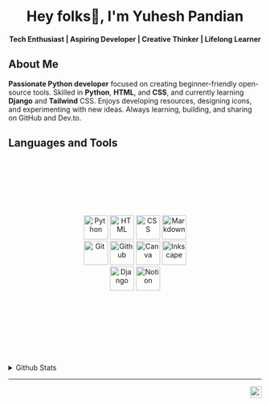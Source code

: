 
<div align="center">


# Hey folks👋, I'm **Yuhesh Pandian** 
#### Tech Enthusiast | Aspiring Developer | Creative Thinker | Lifelong Learner 


</div>


## About Me


**Passionate Python developer** focused on creating beginner-friendly open-source tools. Skilled in **Python**, **HTML**, and **CSS**, and currently learning **Django** and **Tailwind** CSS. Enjoys developing resources, designing icons, and experimenting with new ideas. Always learning, building, and sharing on GitHub and Dev.to.


## Languages and Tools

<div align="center" style="margin: 10px; padding: 115px;">
  <img src="https://iconic-api.onrender.com/dark/python" width="48px" title="Python" />
  <img src="https://iconic-api.onrender.com/dark/html" width="48px" title="HTML" />
  <img src="https://iconic-api.onrender.com/dark/css" width="48px" title="CSS" />
  <img src="https://iconic-api.onrender.com/dark/markdown" width="48px" title="Markdown" />
  <img src="https://iconic-api.onrender.com/dark/git" width="48px" title="Git" />
  <img src="https://iconic-api.onrender.com/dark/github" width="48px" title="Github" />
  <img src="https://iconic-api.onrender.com/dark/canva" width="48px" title="Canva" />
  <img src="https://iconic-api.onrender.com/dark/inkscape" width="48px" title="Inkscape" />
  <img src="https://iconic-api.onrender.com/dark/django" width="48px" title="Django" />
  <img src="https://iconic-api.onrender.com/dark/notion" width="48px" title="Notion" />
</div>


<br>
<details>
  <summary>Github Stats</summary>


  <div align="center">
 
  [![trophy](https://github-profile-trophy.vercel.app/?username=YuheshPandian&theme=tokyonight&no-frame=true&margin-w=25)]()
  
  ![Streak](https://github-readme-streak-stats-eight.vercel.app/?user=YuheshPandian&theme=tokyonight&date_format=j%20M%5B%20Y%5D&ring=4C8EDA&stroke=FFFFFF&count_private=true&dates=1D64D0&hide_border=true)
  
  ![Github Stats](https://github-readme-stats.vercel.app/api?username=YuheshPandian&theme=tokyonight&show_icons=true&hide_border=true&count_private=true&rank_icon=percentile)
  
  ![language stats](https://github-readme-stats.vercel.app/api/top-langs/?username=YuheshPandian&hide_border=true&theme=tokyonight)
  
  </div>

</details>


---
<img align="right" src="https://komarev.com/ghpvc/?username=YuheshPandian&style=flat&color=7b63ff&abbreviated=true" height="23px" margin="8px">


